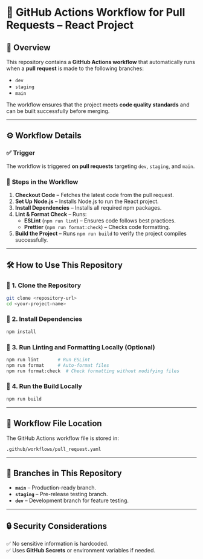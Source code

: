 # 🚀 GitHub Actions Workflow for Pull Requests – React Project

## 📌 Overview
This repository contains a **GitHub Actions workflow** that automatically runs when a **pull request** is made to the following branches:  
- `dev`  
- `staging`  
- `main`  

The workflow ensures that the project meets **code quality standards** and can be built successfully before merging.

---

## ⚙️ Workflow Details
### ✅ **Trigger**
The workflow is triggered **on pull requests** targeting `dev`, `staging`, and `main`.

### 🔄 **Steps in the Workflow**
1. **Checkout Code** – Fetches the latest code from the pull request.  
2. **Set Up Node.js** – Installs Node.js to run the React project.  
3. **Install Dependencies** – Installs all required npm packages.  
4. **Lint & Format Check** – Runs:  
   - **ESLint** (`npm run lint`) – Ensures code follows best practices.  
   - **Prettier** (`npm run format:check`) – Checks code formatting.  
5. **Build the Project** – Runs `npm run build` to verify the project compiles successfully.  

---

## 🛠️ How to Use This Repository  

### 🔹 **1. Clone the Repository**  
```bash
git clone <repository-url>
cd <your-project-name>
```

### 🔹 **2. Install Dependencies**  
```bash
npm install
```

### 🔹 **3. Run Linting and Formatting Locally** (Optional)  
```bash
npm run lint       # Run ESLint  
npm run format     # Auto-format files  
npm run format:check  # Check formatting without modifying files  
```

### 🔹 **4. Run the Build Locally**  
```bash
npm run build
```

---

## 📂 Workflow File Location
The GitHub Actions workflow file is stored in:  
```
.github/workflows/pull_request.yaml
```

---

## 🔀 Branches in This Repository  
- **`main`** – Production-ready branch.  
- **`staging`** – Pre-release testing branch.  
- **`dev`** – Development branch for feature testing.  

---

## 🔒 Security Considerations  
✅ No sensitive information is hardcoded.  
✅ Uses **GitHub Secrets** or environment variables if needed.  

